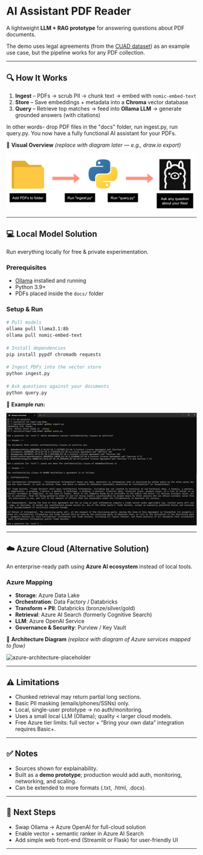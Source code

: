 # AI Assistant PDF Reader

A lightweight **LLM + RAG prototype** for answering questions about PDF documents.

The demo uses legal agreements (from the [CUAD dataset](https://www.atticusprojectai.org/cuad)) as an example use case, but the pipeline works for any PDF collection.

---

## 🔍 How It Works

1. **Ingest** – PDFs → scrub PII → chunk text → embed with `nomic-embed-text`
2. **Store** – Save embeddings + metadata into a **Chroma** vector database
3. **Query** – Retrieve top matches → feed into **Ollama LLM** → generate grounded answers (with citations)

In other words- drop PDF files in the "docs" folder, run ingest.py, run query.py.
You now have a fully functional AI assistant for your PDFs.


📌 **Visual Overview**
*(replace with diagram later — e.g., draw\.io export)*

![steps to use](https://raw.githubusercontent.com/Nikhil-Pickle/AI-Assistant-PDF-Reader/refs/heads/main/image.png)

---

## 💻 Local Model Solution

Run everything locally for free & private experimentation.

### Prerequisites

* [Ollama](https://ollama.ai) installed and running
* Python 3.9+
* PDFs placed inside the `docs/` folder

### Setup & Run

```bash
# Pull models
ollama pull llama3.1:8b
ollama pull nomic-embed-text

# Install dependencies
pip install pypdf chromadb requests

# Ingest PDFs into the vector store
python ingest.py

# Ask questions against your documents
python query.py
```

📸 **Example run:**

![example powershell output](https://raw.githubusercontent.com/Nikhil-Pickle/AI-Assistant-PDF-Reader/refs/heads/main/Screenshot%202025-08-26%20192915.png)

---

## ☁️ Azure Cloud (Alternative Solution)

An enterprise-ready path using **Azure AI ecosystem** instead of local tools.

### Azure Mapping

* **Storage**: Azure Data Lake
* **Orchestration**: Data Factory / Databricks
* **Transform + PII**: Databricks (bronze/silver/gold)
* **Retrieval**: Azure AI Search (formerly Cognitive Search)
* **LLM**: Azure OpenAI Service
* **Governance & Security**: Purview / Key Vault

📌 **Architecture Diagram**
*(replace with diagram of Azure services mapped to flow)*

![azure-architecture-placeholder](https://via.placeholder.com/800x400.png?text=Azure+Architecture+Placeholder)

---

## ⚠️ Limitations

* Chunked retrieval may return partial long sections.
* Basic PII masking (emails/phones/SSNs) only.
* Local, single-user prototype → no auth/monitoring.
* Uses a small local LLM (Ollama); quality < larger cloud models.
* Free Azure tier limits: full vector + “Bring your own data” integration requires Basic+.

---

## ✅ Notes

* Sources shown for explainability.
* Built as a **demo prototype**; production would add auth, monitoring, networking, and scaling.
* Can be extended to more formats (.txt, .html, .docx).

---


## 🚀 Next Steps

* Swap Ollama → Azure OpenAI for full-cloud solution
* Enable vector + semantic ranker in Azure AI Search
* Add simple web front-end (Streamlit or Flask) for user-friendly UI

---
